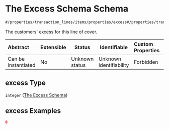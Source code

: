 # The Excess Schema Schema

```txt
#/properties/transaction_lines/items/properties/excess#/properties/transaction_lines/items/properties/excess
```

The customers' excess for this line of cover.


| Abstract            | Extensible | Status         | Identifiable            | Custom Properties | Additional Properties | Access Restrictions | Defined In                                                                                          |
| :------------------ | ---------- | -------------- | ----------------------- | :---------------- | --------------------- | ------------------- | --------------------------------------------------------------------------------------------------- |
| Can be instantiated | No         | Unknown status | Unknown identifiability | Forbidden         | Allowed               | none                | [policy_transaction.schema.json\*](../../out/policy_transaction.schema.json "open original schema") |

## excess Type

`integer` ([The Excess Schema](policy_transaction-properties-the-transaction_lines-schema-the-transaction-lines-schema-properties-the-excess-schema.md))

## excess Examples

```json
0
```
